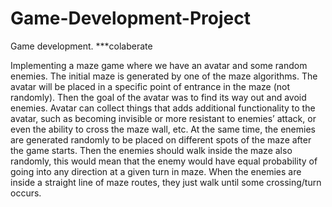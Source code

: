 # Game-Development-Project
Game development.
***colaberate

Implementing a maze game where we have an avatar and some random enemies. The initial maze is generated by one of the maze algorithms. The avatar will be placed in a specific point of entrance in the maze (not randomly). Then the goal of the avatar was to find its way out and avoid enemies. Avatar can collect things that adds additional functionality to the avatar, such as becoming invisible or more resistant to enemies’ attack, or even the ability to cross the maze wall, etc. At the same time, the enemies are generated randomly to be placed on different spots of the maze after the game starts. Then the enemies should walk inside the maze also randomly, this would mean that the enemy would have equal probability of going into any direction at a given turn in maze. When the enemies are inside a straight line of maze routes, they just walk until some crossing/turn occurs. 
